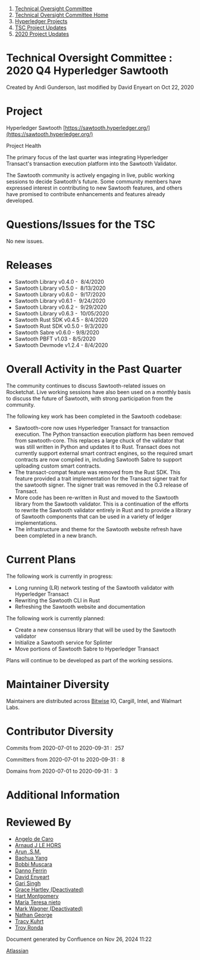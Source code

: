 1. [Technical Oversight Committee](index.html)
2. [Technical Oversight Committee Home](Technical-Oversight-Committee-Home_21430274.html)
3. [Hyperledger Projects](Hyperledger-Projects_21447704.html)
4. [TSC Project Updates](TSC-Project-Updates_21430854.html)
5. [2020 Project Updates](2020-Project-Updates_21450093.html)

# Technical Oversight Committee : 2020 Q4 Hyperledger Sawtooth

Created by Andi Gunderson, last modified by David Enyeart on Oct 22, 2020

# Project

Hyperledger Sawtooth [https://sawtooth.hyperledger.org/](https://sawtooth.hyperledger.org/)

Project Health

The primary focus of the last quarter was integrating Hyperledger Transact's transaction execution platform into the Sawtooth Validator.

The Sawtooth community is actively engaging in live, public working sessions to decide Sawtooth's future. Some community members have expressed interest in contributing to new Sawtooth features, and others have promised to contribute enhancements and features already developed.

# Questions/Issues for the TSC

No new issues.

# Releases

- Sawtooth Library v0.4.0 -  8/4/2020
- Sawtooth Library v0.5.0 -  8/13/2020
- Sawtooth Library v0.6.0 -  9/17/2020
- Sawtooth Library v0.6.1 -  9/24/2020
- Sawtooth Library v0.6.2 -  9/29/2020
- Sawtooth Library v0.6.3 -  10/05/2020
- Sawtooth Rust SDK v0.4.5 - 8/4/2020
- Sawtooth Rust SDK v0.5.0 - 9/3/2020
- Sawtooth Sabre v0.6.0 - 9/8/2020
- Sawtooth PBFT v1.03 - 8/5/2020
- Sawtooth Devmode v1.2.4 - 8/4/2020

# Overall Activity in the Past Quarter

The community continues to discuss Sawtooth-related issues on Rocketchat. Live working sessions have also been used on a monthly basis to discuss the future of Sawtooth, with strong participation from the community.

The following key work has been completed in the Sawtooth codebase:

- Sawtooth-core now uses Hyperledger Transact for transaction execution. The Python transaction execution platform has been removed from sawtooth-core. This replaces a large chuck of the validator that was still written in Python and updates it to Rust. Transact does not currently support external smart contract engines, so the required smart contracts are now compiled in, including Sawtooth Sabre to support uploading custom smart contracts.
- The transact-compat feature was removed from the Rust SDK. This feature provided a trait implementation for the Transact signer trait for the sawtooth signer. The signer trait was removed in the 0.3 release of Transact.
- More code has been re-written in Rust and moved to the Sawtooth library from the Sawtooth validator. This is a continuation of the efforts to rewrite the Sawtooth validator entirely in Rust and to provide a library of Sawtooth components that can be used in a variety of ledger implementations.
- The infrastructure and theme for the Sawtooth website refresh have been completed in a new branch.

# Current Plans

The following work is currently in progress:

- Long running (LR) network testing of the Sawtooth validator with Hyperledger Transact
- Rewriting the Sawtooth CLI in Rust
- Refreshing the Sawtooth website and documentation

The following work is currently planned:

- Create a new consensus library that will be used by the Sawtooth validator
- Initialize a Sawtooth service for Splinter
- Move portions of Sawtooth Sabre to Hyperledger Transact

Plans will continue to be developed as part of the working sessions.

# Maintainer Diversity

Maintainers are distributed across [Bitwise](http://bitwise.io/) IO, Cargill, Intel, and Walmart Labs.

# Contributor Diversity

Commits from 2020-07-01 to 2020-09-31 :  257

Committers from 2020-07-01 to 2020-09-31 :  8

Domains from 2020-07-01 to 2020-09-31 :  3

# Additional Information

# Reviewed By

- [Angelo de Caro](https://lf-hyperledger.atlassian.net/wiki/people/70121:d6b0f0e4-825f-4f16-88e1-4d14e95f2f10?ref=confluence)
- [Arnaud J LE HORS](https://lf-hyperledger.atlassian.net/wiki/people/70121:0e75e3b8-500a-4067-9f7e-ed46e91bcb9d?ref=confluence)
- [Arun .S.M.](https://lf-hyperledger.atlassian.net/wiki/people/621a0e5097d313006ba7386a?ref=confluence)
- [Baohua Yang](https://lf-hyperledger.atlassian.net/wiki/people/557058:17d87dbf-05fe-4c1b-84cf-fd69f7fcbb20?ref=confluence)
- [Bobbi Muscara](https://lf-hyperledger.atlassian.net/wiki/people/5c4cb1b7d8bbb7445c0a457e?ref=confluence)
- [Danno Ferrin](https://lf-hyperledger.atlassian.net/wiki/people/5b7f2d80c4e4892a5b789551?ref=confluence)
- [David Enyeart](https://lf-hyperledger.atlassian.net/wiki/people/712020:30d7e775-8a5d-4896-8950-8da2af027639?ref=confluence)
- [Gari Singh](https://lf-hyperledger.atlassian.net/wiki/people/557058:51429e31-90f4-4684-b7cd-9a4fe15ff188?ref=confluence)
- [Grace Hartley (Deactivated)](https://lf-hyperledger.atlassian.net/wiki/people/5c3e0cd1ff324728a1db2448?ref=confluence)
- [Hart Montgomery](https://lf-hyperledger.atlassian.net/wiki/people/712020:86f447c0-86dc-43b3-ac03-6a31923bbb84?ref=confluence)
- [María Teresa nieto](https://lf-hyperledger.atlassian.net/wiki/people/5d36fa46af1d920bc99755b6?ref=confluence)
- [Mark Wagner (Deactivated)](https://lf-hyperledger.atlassian.net/wiki/people/70121:81b88945-c9ef-40fe-9224-207bdb280922?ref=confluence)
- [Nathan George](https://lf-hyperledger.atlassian.net/wiki/people/712020:3e7556ab-cdb8-47f5-8b68-12a3378021fd?ref=confluence)
- [Tracy Kuhrt](https://lf-hyperledger.atlassian.net/wiki/people/712020:eb6ae9c3-aa8e-40ba-9dab-a6969b1ac52e?ref=confluence)
- [Troy Ronda](https://lf-hyperledger.atlassian.net/wiki/people/557058:c854f35a-2b58-4be3-9003-ca2a67495580?ref=confluence)

Document generated by Confluence on Nov 26, 2024 11:22

[Atlassian](http://www.atlassian.com/)
